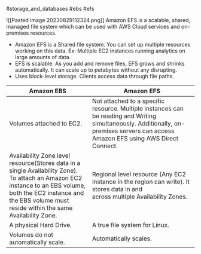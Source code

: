 #storage_and_databases #ebs #efs

![[Pasted image 20230829112324.png]]
Amazon EFS is a scalable, shared, managed file system which can be used with AWS Cloud services and on-premises resources.

- Amazon EFS is a Shared file system.
	You can set up multiple resources working on this data.
	Ex: Multiple EC2 instances running analytics on large amounts of data.
- EFS is scalable. 
	As you add and remove files, EFS grows and shrinks automatically. It can scale up to petabytes without any disrupting. 
- Uses block-level storage. Clients access data through file paths. 

|Amazon EBS|Amazon EFS|
|------|------|
|Volumes attached to EC2. | Not attached to a specific resource. Multiple instances can be reading and Writing simultaneously. Additionally, on-premises servers can access Amazon EFS using AWS Direct Connect. |
|Availability Zone level resource(Stores data in a single Availability Zone). To attach an Amazon EC2 instance to an EBS volume, both the EC2 instance and the EBS volume must reside within the same Availability Zone.| Regional level resource (Any EC2 instance in the region can write). It stores data in and across multiple Availability Zones. |
| A physical Hard Drive. | A true file system for Linux. |
| Volumes do not automatically scale. | Automatically scales. |

